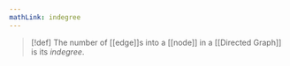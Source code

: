 ```yaml
---
mathLink: indegree
---
```

>[!def]
>The number of [[edge]]s into a [[node]] in a [[Directed Graph]] is its *indegree*.

